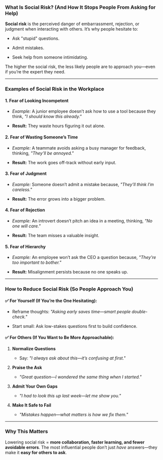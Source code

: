 ### **What Is Social Risk? (And How It Stops People From Asking for Help)**

**Social risk** is the perceived danger of embarrassment, rejection, or judgment when interacting with others. It’s why people hesitate to:

*   Ask "stupid" questions.
    
*   Admit mistakes.
    
*   Seek help from someone intimidating.
    

The higher the social risk, the less likely people are to approach you—even if you’re the expert they need.

* * *

### **Examples of Social Risk in the Workplace**

#### **1\. Fear of Looking Incompetent**

*   _Example:_ A junior employee doesn’t ask how to use a tool because they think, _"I should know this already."_
    
*   **Result:** They waste hours figuring it out alone.
    

#### **2\. Fear of Wasting Someone’s Time**

*   _Example:_ A teammate avoids asking a busy manager for feedback, thinking, _"They’ll be annoyed."_
    
*   **Result:** The work goes off-track without early input.
    

#### **3\. Fear of Judgment**

*   _Example:_ Someone doesn’t admit a mistake because, _"They’ll think I’m careless."_
    
*   **Result:** The error grows into a bigger problem.
    

#### **4\. Fear of Rejection**

*   _Example:_ An introvert doesn’t pitch an idea in a meeting, thinking, _"No one will care."_
    
*   **Result:** The team misses a valuable insight.
    

#### **5\. Fear of Hierarchy**

*   _Example:_ An employee won’t ask the CEO a question because, _"They’re too important to bother."_
    
*   **Result:** Misalignment persists because no one speaks up.
    

* * *

### **How to Reduce Social Risk (So People Approach You)**

#### **✅ For Yourself (If You’re the One Hesitating):**

*   Reframe thoughts: _"Asking early saves time—smart people double-check."_
    
*   Start small: Ask low-stakes questions first to build confidence.
    

#### **✅ For Others (If You Want to Be More Approachable):**

1.  **Normalize Questions**
    
    *   Say: _"I always ask about this—it’s confusing at first."_
        
2.  **Praise the Ask**
    
    *   _"Great question—I wondered the same thing when I started."_
        
3.  **Admit Your Own Gaps**
    
    *   _"I had to look this up last week—let me show you."_
        
4.  **Make It Safe to Fail**
    
    *   _"Mistakes happen—what matters is how we fix them."_
        

* * *

### **Why This Matters**

Lowering social risk = **more collaboration, faster learning, and fewer avoidable errors**. The most influential people don’t just _have_ answers—they make it **easy for others to ask**.
